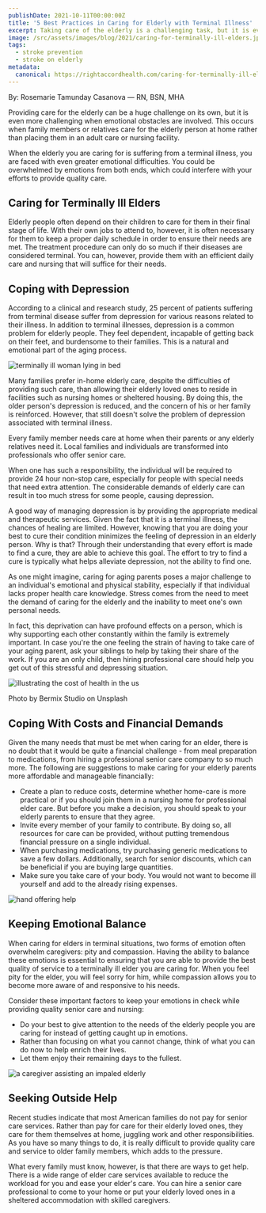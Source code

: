 ```yaml
---
publishDate: 2021-10-11T00:00:00Z
title: '5 Best Practices in Caring for Elderly with Terminal Illness'
excerpt: Taking care of the elderly is a challenging task, but it is even more difficult when the elderly are terminally ill. Here are some best tips to help you cope.
image: /src/assets/images/blog/2021/caring-for-terminally-ill-elders.jpg
tags:
  - stroke prevention
  - stroke on elderly
metadata:
  canonical: https://rightaccordhealth.com/caring-for-terminally-ill-elders
---
```



By: Rosemarie Tamunday Casanova — RN, BSN, MHA


Providing care for the elderly can be a huge challenge on its own, but it is even more challenging when emotional obstacles are involved. This occurs when family members or relatives care for the elderly person at home rather than placing them in an adult care or nursing facility.

When the elderly you are caring for is suffering from a terminal illness, you are faced with even greater emotional difficulties. You could be overwhelmed by emotions from both ends, which could interfere with your efforts to provide quality care.

Caring for Terminally Ill Elders
--------------------------------

Elderly people often depend on their children to care for them in their final stage of life. With their own jobs to attend to, however, it is often necessary for them to keep a proper daily schedule in order to ensure their needs are met. The treatment procedure can only do so much if their diseases are considered terminal. You can, however, provide them with an efficient daily care and nursing that will suffice for their needs.

Coping with Depression
----------------------

According to a clinical and research study, 25 percent of patients suffering from terminal disease suffer from depression for various reasons related to their illness. In addition to terminal illnesses, depression is a common problem for elderly people. They feel dependent, incapable of getting back on their feet, and burdensome to their families. This is a natural and emotional part of the aging process.

![terminally ill woman lying in bed](/src/assets/images/blog/2021/terminally-ill-woman.jpg)

Many families prefer in-home elderly care, despite the difficulties of providing such care, than allowing their elderly loved ones to reside in facilities such as nursing homes or sheltered housing. By doing this, the older person's depression is reduced, and the concern of his or her family is reinforced. However, that still doesn't solve the problem of depression associated with terminal illness.

Every family member needs care at home when their parents or any elderly relatives need it. Local families and individuals are transformed into professionals who offer senior care.

When one has such a responsibility, the individual will be required to provide 24 hour non-stop care, especially for people with special needs that need extra attention. The considerable demands of elderly care can result in too much stress for some people, causing depression.

A good way of managing depression is by providing the appropriate medical and therapeutic services. Given the fact that it is a terminal illness, the chances of healing are limited. However, knowing that you are doing your best to cure their condition minimizes the feeling of depression in an elderly person. Why is that? Through their understanding that every effort is made to find a cure, they are able to achieve this goal. The effort to try to find a cure is typically what helps alleviate depression, not the ability to find one.

As one might imagine, caring for aging parents poses a major challenge to an individual's emotional and physical stability, especially if that individual lacks proper health care knowledge. Stress comes from the need to meet the demand of caring for the elderly and the inability to meet one's own personal needs.

In fact, this deprivation can have profound effects on a person, which is why supporting each other constantly within the family is extremely important. In case you're the one feeling the strain of having to take care of your aging parent, ask your siblings to help by taking their share of the work. If you are an only child, then hiring professional care should help you get out of this stressful and depressing situation.

![illustrating the cost of health in the us](/src/assets/images/blog/2021/bermix-studio-Xmgxjy-TzU0-unsplash.jpg)

Photo by Bermix Studio on Unsplash

Coping With Costs and Financial Demands
---------------------------------------

Given the many needs that must be met when caring for an elder, there is no doubt that it would be quite a financial challenge - from meal preparation to medications, from hiring a professional senior care company to so much more. The following are suggestions to make caring for your elderly parents more affordable and manageable financially:

*   Create a plan to reduce costs, determine whether home-care is more practical or if you should join them in a nursing home for professional elder care. But before you make a decision, you should speak to your elderly parents to ensure that they agree.
*   Invite every member of your family to contribute. By doing so, all resources for care can be provided, without putting tremendous financial pressure on a single individual.
*   When purchasing medications, try purchasing generic medications to save a few dollars. Additionally, search for senior discounts, which can be beneficial if you are buying large quantities.
*   Make sure you take care of your body. You would not want to become ill yourself and add to the already rising expenses.

![hand offering help](/src/assets/images/blog/2021/compassion-help.jpg)

Keeping Emotional Balance
-------------------------

When caring for elders in terminal situations, two forms of emotion often overwhelm caregivers: pity and compassion. Having the ability to balance these emotions is essential to ensuring that you are able to provide the best quality of service to a terminally ill elder you are caring for. When you feel pity for the elder, you will feel sorry for him, while compassion allows you to become more aware of and responsive to his needs.

Consider these important factors to keep your emotions in check while providing quality senior care and nursing:

*   Do your best to give attention to the needs of the elderly people you are caring for instead of getting caught up in emotions.
*   Rather than focusing on what you cannot change, think of what you can do now to help enrich their lives.
*   Let them enjoy their remaining days to the fullest.

![a caregiver assisting an impaled elderly](/src/assets/images/blog/2021/caregiver-aid.jpg)

Seeking Outside Help
--------------------

Recent studies indicate that most American families do not pay for senior care services. Rather than pay for care for their elderly loved ones, they care for them themselves at home, juggling work and other responsibilities. As you have so many things to do, it is really difficult to provide quality care and service to older family members, which adds to the pressure.

What every family must know, however, is that there are ways to get help. There is a wide range of elder care services available to reduce the workload for you and ease your elder's care. You can hire a senior care professional to come to your home or put your elderly loved ones in a sheltered accommodation with skilled caregivers.